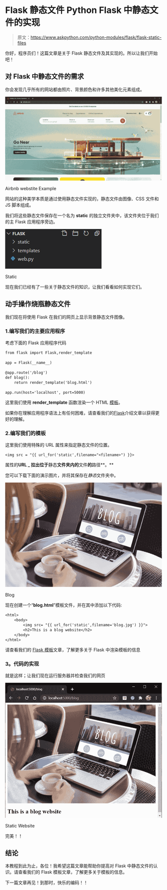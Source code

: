 # Flask 静态文件 Python Flask 中静态文件的实现

> 原文：<https://www.askpython.com/python-modules/flask/flask-static-files>

你好，程序员们！这篇文章是关于 Flask 静态文件及其实现的。所以让我们开始吧！

## **对 Flask 中静态文件的需求**

你会发现几乎所有的网站都由照片、背景颜色和许多其他美化元素组成。

![Airbnb Website Example](img/55da3981936637d5b17b3bb63c8bfc85.png)

Airbnb webstite Example

网站的这种美学本质是通过使用静态文件实现的，静态文件由图像、CSS 文件和 JS 脚本组成。

我们将这些静态文件保存在一个名为 **static** 的独立文件夹中，该文件夹位于我们的主 Flask 应用程序旁边。

![Static](img/2ded22fbdc01de51833961b14af5eda2.png)

Static

现在我们已经有了一些关于静态文件的知识，让我们看看如何实现它们。

## **动手操作烧瓶静态文件**

我们现在将使用 Flask 在我们的网页上显示背景静态文件图像。

### 1.编写我们的主要应用程序

考虑下面的 Flask 应用程序代码

```
from flask import Flask,render_template

app = Flask(__name__)

@app.route('/blog')
def blog():
    return render_template('blog.html')

app.run(host='localhost', port=5000)

```

这里我们使用 **render_template** 函数渲染一个 HTML [模板](https://www.askpython.com/python-modules/flask/flask-templates)。

如果你在理解应用程序语法上有任何困难，请查看我们的[Flask](https://www.askpython.com/python-modules/flask/create-hello-world-in-flask)介绍文章以获得更好的理解。

### 2.编写我们的模板

这里我们使用特殊的 URL 属性来指定静态文件的位置。

```
<img src = "{{ url_for('static',filename="<filename>") }}>

```

属性的**URL _ 拉出位于**静态**文件夹内的**文件**的**路径**。**

您可以下载下面的演示图片，并将其保存在*静态*文件夹中。

![Blog](img/a0decfdd7a93aaf9d92ca819e2903455.png)

Blog

现在创建一个“**blog.html**”模板文件，并在其中添加以下代码:

```
<html>
    <body>
        <img src= "{{ url_for('static',filename='blog.jpg') }}">
        <h2>This is a blog website</h2>
    </body>
</html>

```

请查看我们的 [Flask 模板](https://www.askpython.com/python-modules/flask/flask-templates)文章，了解更多关于 Flask 中渲染模板的信息

### **3。代码的实现**

就是这样；让我们现在运行服务器并检查我们的网页

![Static Website](img/466519af62dc84eecce2a025789262a8.png)

Static Website

完美！！

## **结论**

本教程到此为止，各位！我希望这篇文章能帮助你提高对 Flask 中静态文件的认识。请查看我们的 Flask 模板文章，了解更多关于模板的信息。

下一篇文章再见！到那时，快乐的编码！！